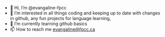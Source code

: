 - 👋 Hi, I’m @evangaline-fpcc
- 👀 I’m interested in all things coding and keeping up to date with changes in github, any fun projects for language learning, 
- 🌱 I’m currently learning github basics
- 📫 How to reach me evangaline@fpcc.ca

<!---
evangaline-fpcc/evangaline-fpcc is a ✨ special ✨ repository because its `README.md` (this file) appears on your GitHub profile.
You can click the Preview link to take a look at your changes.
--->
